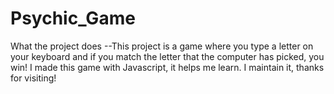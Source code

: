 # Psychic_Game
What the project does
--This project is a game where you type a letter on your keyboard and if you match the letter that the computer has picked, you win!
I made this game with Javascript, it helps me learn. I maintain it, thanks for visiting! 
